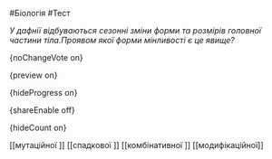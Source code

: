 #Біологія #Тест

*У дафнії відбуваються сезонні зміни форми та розмірів головної частини тіла.Проявом якої форми мінливості є це явище?*

{noChangeVote on}

{preview on}

{hideProgress on}

{shareEnable off}

{hideCount on}

[[мутаційної ]]
[[спадкової ]]
[[комбінативної ]]
[[модифікаційної]]
